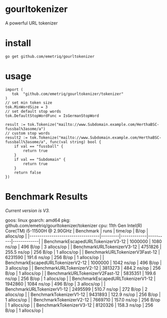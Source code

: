 # gourltokenizer

A powerful URL tokenizer

# install

`go get github.com/emetriq/gourltokenizer`

# usage

```golang
import (
   tok  "github.com/emetriq/gourltokenizer/tokenizer"
)
// set min token size
tok.MinWordSize = 3
// set default stop words
tok.DefaultStopWordFunc = IsGermanStopWord

result := tok.Tokenize("mailto://www.Subdomain.example.com/HerthaBSC-fussbal%3asome/a")
// custom stop words
result2 := tok.Tokenize("mailto://www.Subdomain.example.com/HerthaBSC-fussball%3asome/a", func(val string) bool {
	if val == "fussball" {
		return true
	}
	if val == "Subdomain" {
		return true
	}
	return false
})
```
# Benchmark Results
*Current version is V3.*

goos: linux
goarch: amd64
pkg: github.com/emetriq/gourltokenizer/tokenizer
cpu: 11th Gen Intel(R) Core(TM) i5-11500H @ 2.90GHz
| Benchmark                         | runs    | time/op     | B/op     | allocs/op   |
|-----------------------------------|---------|-------------|----------|-------------|
| BenchmarkEscapedURLTokenizerV3-12 | 1000000 | 1080 ns/op  | 496 B/op | 3 allocs/op |
| BenchmarkURLTokenizerV3-12        | 4751826 | 255.5 ns/op | 256 B/op | 1 allocs/op |
| BenchmarkURLTokenizerV3Fast-12    | 6231590 | 191.6 ns/op | 256 B/op | 1 allocs/op |
| BenchmarkEscapedURLTokenizerV2-12 | 1000000 | 1042 ns/op  | 496 B/op | 3 allocs/op |
| BenchmarkURLTokenizerV2-12        | 3813273 | 484.2 ns/op | 256 B/op | 1 allocs/op |
| BenchmarkURLTokenizerV2Fast-12    | 5835351 | 199.6 ns/op | 256 B/op | 1 allocs/op |
| BenchmarkEscapedURLTokenizerV1-12 | 1942860 | 1084 ns/op  | 496 B/op | 3 allocs/op |
| BenchmarkURLTokenizerV1-12        | 2495599 | 510.7 ns/op | 272 B/op | 2 allocs/op |
| BenchmarkTokenizerV1-12           | 9431893 | 122.9 ns/op | 256 B/op | 1 allocs/op |
| BenchmarkTokenizerV2-12           | 7669710 | 157.0 ns/op | 256 B/op | 1 allocs/op |
| BenchmarkTokenizerV3-12           | 8120326 | 158.3 ns/op | 256 B/op | 1 allocs/op |